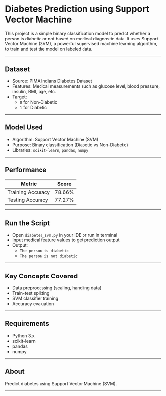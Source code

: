 # Diabetes Prediction using Support Vector Machine

This project is a simple binary classification model to predict whether a person is diabetic or not based on medical diagnostic data. It uses Support Vector Machine (SVM), a powerful supervised machine learning algorithm, to train and test the model on labeled data.

---

## Dataset

- Source: PIMA Indians Diabetes Dataset  
- Features: Medical measurements such as glucose level, blood pressure, insulin, BMI, age, etc.  
- Target:  
  - `0` for Non-Diabetic  
  - `1` for Diabetic  

---

## Model Used

- Algorithm: Support Vector Machine (SVM)  
- Purpose: Binary classification (Diabetic vs Non-Diabetic)  
- Libraries: `scikit-learn`, `pandas`, `numpy`  

---

## Performance

| Metric             | Score   |
|---------------------|---------|
| Training Accuracy   | 78.66%  |
| Testing Accuracy    | 77.27%  |

---

## Run the Script

- Open `diabetes_svm.py` in your IDE or run in terminal  
- Input medical feature values to get prediction output  
- Output:  
  - `The person is diabetic`  
  - `The person is not diabetic`  

---

## Key Concepts Covered

- Data preprocessing (scaling, handling data)  
- Train-test splitting  
- SVM classifier training  
- Accuracy evaluation  

---

## Requirements

- Python 3.x  
- scikit-learn  
- pandas  
- numpy  

---

## About

Predict diabetes using Support Vector Machine (SVM).  

---
